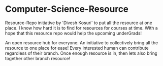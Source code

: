 # Computer-Science-Resource
Resource-Repo initiative by 'Divesh Kosuri' to put all the resource at one place. I know how hard it is to find for resources for courses at time. With a hope that this resource repo would help the upcoming underGrads! 

An open resource hub for everyone. An initiative to collectively bring all the resource to one place for ease!
Every interested human can contribute regardless of their branch. Once enough resource is in, then lets also bring together other branch resource!    
